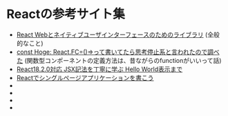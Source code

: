 # Reactの参考サイト集
* [React Webとネイティブユーザインターフェースのためのライブラリ](https://ja.react.dev/) (全般的なこと)
* [const Hoge: React.FC<Props>=()=>って書いてたら思考停止系と言われたので調べた](https://zenn.dev/rgbkids/articles/d7691b6c852b42) (関数型コンポーネントの定義方法は、昔ながらのfunctionがいいって話)
* [React18.2.0対応 JSX記法を丁寧に学ぶ Hello World表示まで](https://qiita.com/rion0726ittoti/items/89e0a4aeec5e189ec481)
* [Reactでシングルページアプリケーションを書こう](https://iij.github.io/bootcamp/frontend/react/)
* []()
* []()
* []()
* []()

